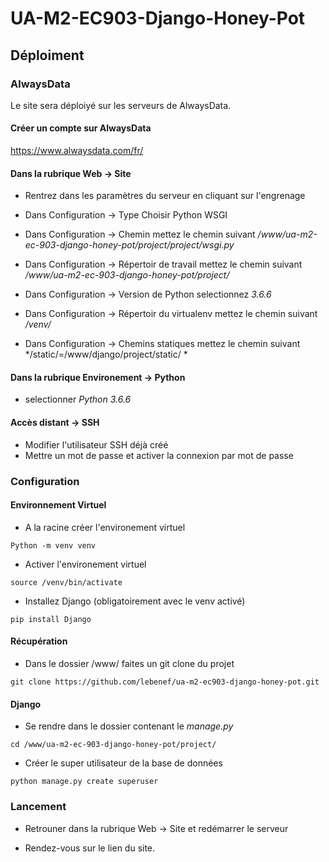 # UA-M2-EC903-Django-Honey-Pot

## Déploiment

### AlwaysData

Le site sera déploiyé sur les serveurs de AlwaysData.

#### Créer un compte sur AlwaysData

https://www.alwaysdata.com/fr/

#### Dans la rubrique Web -> Site

- Rentrez dans les paramètres du serveur en cliquant sur l'engrenage

- Dans Configuration -> Type Choisir Python WSGI
- Dans Configuration -> Chemin  mettez le chemin suivant  */www/ua-m2-ec-903-django-honey-pot/project/project/wsgi.py*

- Dans Configuration -> Répertoir de travail mettez le chemin suivant */www/ua-m2-ec-903-django-honey-pot/project/*

- Dans Configuration -> Version de Python selectionnez *3.6.6*

- Dans Configuration -> Répertoir du virtualenv mettez le chemin suivant */venv/*

- Dans Configuration -> Chemins statiques mettez le chemin suivant */static/=/www/django/project/static/ *

#### Dans la rubrique Environement -> Python
-  selectionner *Python 3.6.6*

#### Accès distant -> SSH

- Modifier l'utilisateur SSH déjà créé
- Mettre un mot de passe et activer la connexion par mot de passe

### Configuration

#### Environnement Virtuel
- A la racine créer l'environement virtuel
```
Python -m venv venv
```

- Activer l'environement virtuel
```
source /venv/bin/activate
```
- Installez Django (obligatoirement avec le venv activé)
```
pip install Django
```



#### Récupération
- Dans le dossier /www/ faites un git clone du projet

```
git clone https://github.com/lebenef/ua-m2-ec903-django-honey-pot.git
```

#### Django

- Se rendre dans le dossier contenant le *manage.py*
```
cd /www/ua-m2-ec-903-django-honey-pot/project/
```

- Créer le super utilisateur de la base de données
```
python manage.py create superuser
```

### Lancement

- Retrouner dans la rubrique Web -> Site et redémarrer le serveur

- Rendez-vous sur le lien du site.
